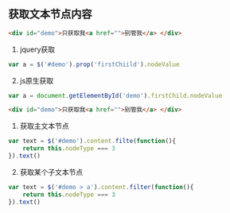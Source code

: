 ## 获取文本节点内容

```html
<div id="demo">只获取我<a href="">别管我</a> </div>
```

1. jquery获取

```js
var a = $('#demo').prop('firstChiild').nodeValue
```

2. js原生获取

```js
var a = document.getElementById('demo').firstChild.nodeValue
```

```html
<div id="demo">只获取我<a href="">别管我</a> </div>
```

1. 获取主文本节点

```js
var text = $('#demo').content.filte(function(){
    return this.nodeType === 3
}).text()
```

2. 获取某个子文本节点

```js
var text = $('#demo > a').content.filter(function(){
    return this.nodeType === 3
}).text()
```
